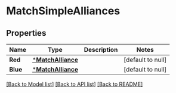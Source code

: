 # MatchSimpleAlliances

## Properties
Name | Type | Description | Notes
------------ | ------------- | ------------- | -------------
**Red** | [***MatchAlliance**](Match_alliance.md) |  | [default to null]
**Blue** | [***MatchAlliance**](Match_alliance.md) |  | [default to null]

[[Back to Model list]](../README.md#documentation-for-models) [[Back to API list]](../README.md#documentation-for-api-endpoints) [[Back to README]](../README.md)

